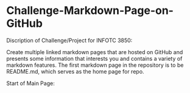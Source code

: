 # Challenge-Markdown-Page-on-GitHub

Discription of Challenge/Project for INFOTC 3850:

Create multiple linked markdown pages that are hosted on GitHub and presents some information that interests you and contains a variety of markdown features. The first markdown page in the repository is to be README.md, which serves as the home page for repo.

Start of Main Page:
